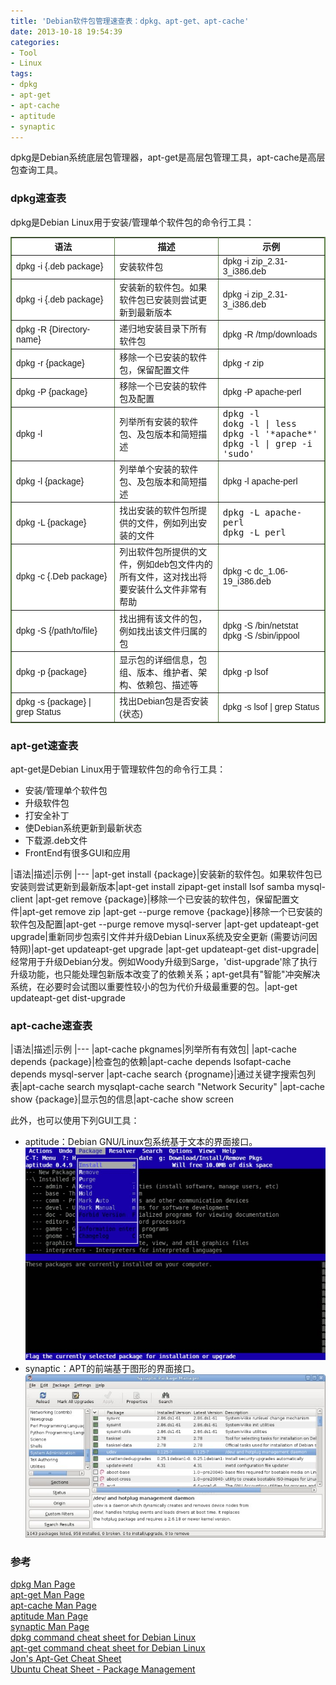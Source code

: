 ```yaml
---
title: 'Debian软件包管理速查表：dpkg、apt-get、apt-cache'
date: 2013-10-18 19:54:39
categories: 
- Tool
- Linux
tags: 
- dpkg
- apt-get
- apt-cache
- aptitude
- synaptic
---
```

dpkg是Debian系统底层包管理器，apt-get是高层包管理工具，apt-cache是高层包查询工具。

### dpkg速查表

dpkg是Debian Linux用于安装/管理单个软件包的命令行工具：

<table border="1" cellpadding="0" cellspacing="0" bordercolor="#60834A" width="100%" style="font-family: arial, helvetica, sans-serif; border-collapse: collapse; background-color: rgb(255, 255, 255);"><tbody><tr align="center"><th width="33%"><b>语法</b></th><th width="33%"><b>描述</b></th><th width="34%"><b>示例</b></th></tr><tr><td>dpkg -i {.deb package}</td><td>安装软件包</td><td>dpkg -i zip_2.31-3_i386.deb</td></tr><tr><td>dpkg -i {.deb package}</td><td>安装新的软件包。如果软件包已安装则尝试更新到最新版本</td><td>dpkg -i zip_2.31-3_i386.deb</td></tr><tr><td>dpkg -R {Directory-name}</td><td>递归地安装目录下所有软件包</td><td>dpkg -R /tmp/downloads</td></tr><tr><td>dpkg -r {package}</td><td>移除一个已安装的软件包，保留配置文件</td><td>dpkg -r zip</td></tr><tr><td>dpkg -P {package}</td><td>移除一个已安装的软件包及配置</td><td>dpkg -P apache-perl</td></tr>
<tr><td>dpkg -l</td><td>列举所有安装的软件包、及包版本和简短描述</td><td><pre style="margin:0; padding:0; white-space: pre-wrap; word-wrap: break-word;">dpkg -l
dokg -l | less
dpkg -l '*apache*'
dpkg -l | grep -i 'sudo'</pre></td></tr><tr><td>dpkg -l {package}</td><td>列举单个安装的软件包、及包版本和简短描述</td><td>dpkg -l apache-perl</td></tr><tr><td>dpkg -L {package}</td><td>找出安装的软件包所提供的文件，例如列出安装的文件</td><td><pre style="margin:0; padding:0; white-space: pre-wrap; word-wrap: break-word;">dpkg -L apache-perl
dpkg -L perl</pre></td></tr><tr><td>dpkg -c {.Deb package}</td><td>列出软件包所提供的文件，例如deb包文件内的所有文件，这对找出将要安装什么文件非常有帮助</td><td>dpkg -c dc_1.06-19_i386.deb</td></tr><tr><td>dpkg -S {/path/to/file}</td><td>找出拥有该文件的包，例如找出该文件归属的包</td><td>dpkg -S /bin/netstat<br>dpkg -S /sbin/ippool</td></tr><tr><td>dpkg -p {package}</td><td>显示包的详细信息，包组、版本、维护者、架构、依赖包、描述等</td><td>dpkg -p lsof</td></tr><tr><td>dpkg -s {package} | grep Status</td><td>找出Debian包是否安装(状态)</td><td>dpkg -s lsof | grep Status</td></tr></tbody></table>

### apt-get速查表

apt-get是Debian Linux用于管理软件包的命令行工具：

- 安装/管理单个软件包
- 升级软件包
- 打安全补丁
- 使Debian系统更新到最新状态
- 下载源.deb文件
- FrontEnd有很多GUI和应用

|语法|描述|示例
|---
|apt-get install {package}|安装新的软件包。如果软件包已安装则尝试更新到最新版本|apt-get install zipapt-get install lsof samba mysql-client
|apt-get remove {package}|移除一个已安装的软件包，保留配置文件|apt-get remove zip
|apt-get --purge remove {package}|移除一个已安装的软件包及配置|apt-get --purge remove mysql-server
|apt-get updateapt-get upgrade|重新同步包索引文件并升级Debian Linux系统及安全更新 (需要访问因特网)|apt-get updateapt-get upgrade
|apt-get updateapt-get dist-upgrade|经常用于升级Debian分发。例如Woody升级到Sarge，'dist-upgrade'除了执行升级功能，也只能处理包新版本改变了的依赖关系；apt-get具有"智能"冲突解决系统，在必要时会试图以重要性较小的包为代价升级最重要的包。|apt-get updateapt-get dist-upgrade

### apt-cache速查表

|语法|描述|示例
|---
|apt-cache pkgnames|列举所有有效包|
|apt-cache depends {package}|检查包的依赖|apt-cache depends lsofapt-cache depends mysql-server
|apt-cache search {progname}|通过关键字搜索包列表|apt-cache search mysqlapt-cache search "Network Security"
|apt-cache show {package}|显示包的信息|apt-cache show screen

此外，也可以使用下列GUI工具：
- aptitude：Debian GNU/Linux包系统基于文本的界面接口。![Debian软件包管理速查表：dpkg、apt-get、apt-cache](/images/2013/10/0026uWfMgy6VWKqNWlv75.jpg)
- synaptic：APT的前端基于图形的界面接口。![Debian软件包管理速查表：dpkg、apt-get、apt-cache](/images/2013/10/0026uWfMgy6VWKs2ggh21.jpg)

### 参考

[dpkg Man Page](http://manpages.debian.org/cgi-bin/man.cgi?query=dpkg)  
[apt-get Man Page](http://manpages.debian.org/cgi-bin/man.cgi?query=apt-get)  
[apt-cache Man Page](http://manpages.debian.org/cgi-bin/man.cgi?query=apt-cache)  
[aptitude Man Page](http://manpages.debian.org/cgi-bin/man.cgi?query=aptitude)  
[synaptic Man Page](http://manpages.debian.org/cgi-bin/man.cgi?query=synaptic)  
[dpkg command cheat sheet for Debian Linux](http://www.cyberciti.biz/howto/question/linux/dpkg-cheat-sheet.php)  
[apt-get command cheat sheet for Debian Linux](http://www.cyberciti.biz/howto/question/linux/apt-get-cheat-sheet.php)  
[Jon's Apt-Get Cheat Sheet](http://www.oxer.com.au/cheatsheet/apt)  
[Ubuntu Cheat Sheet - Package Management](https://mhvlug.org/sites/default/files/Advanced_ubuntu_sheet.pdf)  
[](http://blog.packagecloud.io/eng/2015/03/30/apt-cheat-sheet/)  